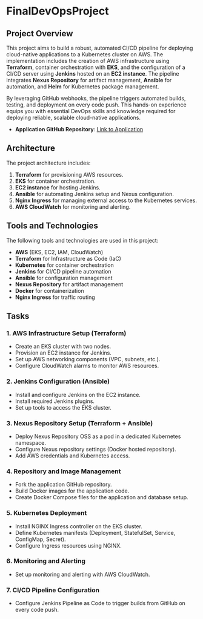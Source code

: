 # FinalDevOpsProject

## Project Overview

This project aims to build a robust, automated CI/CD pipeline for deploying cloud-native applications to a Kubernetes cluster on AWS. The implementation includes the creation of AWS infrastructure using **Terraform**, container orchestration with **EKS**, and the configuration of a CI/CD server using **Jenkins** hosted on an **EC2 instance**. The pipeline integrates **Nexus Repository** for artifact management, **Ansible** for automation, and **Helm** for Kubernetes package management.

By leveraging GitHub webhooks, the pipeline triggers automated builds, testing, and deployment on every code push. This hands-on experience equips you with essential DevOps skills and knowledge required for deploying reliable, scalable cloud-native applications.

- **Application GitHub Repository**: [Link to Application](https://github.com/naghamahmed/Sprints_W5-_Final)

## Architecture

The project architecture includes:
1. **Terraform** for provisioning AWS resources.
2. **EKS** for container orchestration.
3. **EC2 instance** for hosting Jenkins.
4. **Ansible** for automating Jenkins setup and Nexus configuration.
5. **Nginx Ingress** for managing external access to the Kubernetes services.
6. **AWS CloudWatch** for monitoring and alerting.

## Tools and Technologies

The following tools and technologies are used in this project:

- **AWS** (EKS, EC2, IAM, CloudWatch)
- **Terraform** for Infrastructure as Code (IaC)
- **Kubernetes** for container orchestration
- **Jenkins** for CI/CD pipeline automation
- **Ansible** for configuration management
- **Nexus Repository** for artifact management
- **Docker** for containerization
- **Nginx Ingress** for traffic routing

## Tasks

### 1. AWS Infrastructure Setup (Terraform)
- Create an EKS cluster with two nodes.
- Provision an EC2 instance for Jenkins.
- Set up AWS networking components (VPC, subnets, etc.).
- Configure CloudWatch alarms to monitor AWS resources.

### 2. Jenkins Configuration (Ansible)
- Install and configure Jenkins on the EC2 instance.
- Install required Jenkins plugins.
- Set up tools to access the EKS cluster.

### 3. Nexus Repository Setup (Terraform + Ansible)
- Deploy Nexus Repository OSS as a pod in a dedicated Kubernetes namespace.
- Configure Nexus repository settings (Docker hosted repository).
- Add AWS credentials and Kubernetes access.

### 4. Repository and Image Management
- Fork the application GitHub repository.
- Build Docker images for the application code.
- Create Docker Compose files for the application and database setup.

### 5. Kubernetes Deployment
- Install NGINX Ingress controller on the EKS cluster.
- Define Kubernetes manifests (Deployment, StatefulSet, Service, ConfigMap, Secret).
- Configure Ingress resources using NGINX.

### 6. Monitoring and Alerting
- Set up monitoring and alerting with AWS CloudWatch.

### 7. CI/CD Pipeline Configuration
- Configure Jenkins Pipeline as Code to trigger builds from GitHub on every code push.
